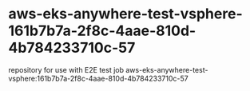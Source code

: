 # aws-eks-anywhere-test-vsphere-161b7b7a-2f8c-4aae-810d-4b784233710c-57
repository for use with E2E test job aws-eks-anywhere-test-vsphere:161b7b7a-2f8c-4aae-810d-4b784233710c-57

